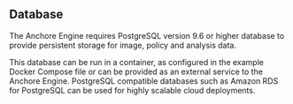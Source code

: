 ## Database

The Anchore Engine requires PostgreSQL version 9.6 or higher database to provide persistent storage for image, policy and analysis data.

This database can be run in a container, as configured in the example Docker Compose file or can be provided as an external service to the Anchore Engine.
PostgreSQL compatible databases such as Amazon RDS for PostgreSQL can be used for highly scalable cloud deployments.
